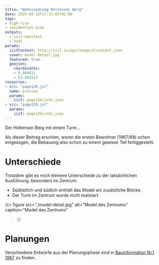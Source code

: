 ```yaml
---
title: "Wohnsiedlung Holtenser Berg"
date: 2025-03-12T17:15:07+02:00
tags:
- high-rise
- residential-area
outputs:
  - iiif-manifest
  - html
params:
  iiifContext: http://iiif.io/api/image/2/context.json
  cover: model-detail.jpg
  featured: true
  geojson:
    coordinates:
    - 9.904611
    - 51.561513
resources:
- src: "page128.jxl"
  name: preview
  params:
    iiif: page128/info.json
- src: "page129.jxl"
  params:
    iiif: page129/info.json
---
```


Der Holtensen Berg mit einem Turm...
<!--more-->

Als dieser Beitrag erschien, waren die ersten Bewohner (1967/68) schon eingezogen, die Bebauung also schon zu einem gewisse Teil fertiggestellt.

# Unterschiede

Trotzdem gibt es noch kleinere Unterschiede zu der tatsächlichen Ausführung, besonders im Zentrum:
* Südöstlich und südlich enthält das Model ein zusätzliche Blöcke.
* Der Turm im Zentrum wurde nicht realisiert

{{< figure
  src="./model-detail.jpg"
  alt="Model des Zentrums"
  caption="Model des Zentrums"
>}}

# Planungen
Verschiedene Entwürfe aus der Planungsphase sind in [Bauinformation Nr.1 1967](/post/staedte-forum-1-71-goettingen/holtenser-berg) zu finden.
